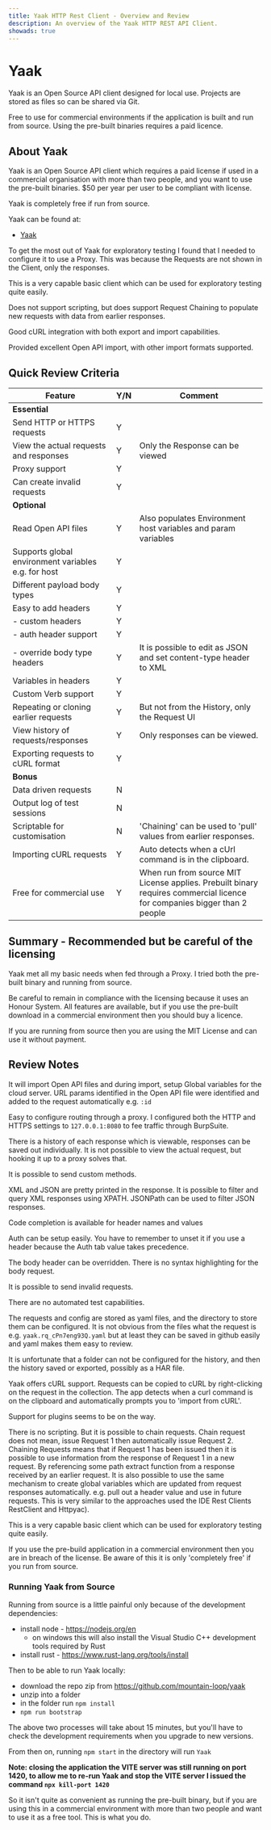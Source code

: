 ```yaml
---
title: Yaak HTTP Rest Client - Overview and Review
description: An overview of the Yaak HTTP REST API Client.
showads: true
---
```


# Yaak

Yaak is an Open Source API client designed for local use. Projects are stored as files so can be shared via Git.

Free to use for commercial environments if the application is built and run from source. Using the pre-built binaries requires a paid licence.

## About Yaak

Yaak is an Open Source API client which requires a paid license if used in a commercial organisation with more than two people, and you want to use the pre-built binaries. $50 per year per user to be compliant with license.

Yaak is completely free if run from source.

Yaak can be found at:

- [Yaak](https://yaak.app/)

To get the most out of Yaak for exploratory testing I found that I needed to configure it to use a Proxy. This was because the Requests are not shown in the Client, only the responses.

This is a very capable basic client which can be used for exploratory testing quite easily.

Does not support scripting, but does support Request Chaining to populate new requests with data from earlier responses.

Good cURL integration with both export and import capabilities.

Provided excellent Open API import, with other import formats supported.

## Quick Review Criteria

| Feature                                             | Y/N | Comment                                                                                                                  |
|-----------------------------------------------------|-----|--------------------------------------------------------------------------------------------------------------------------|
| **Essential**                                       |     |                                                                                                                          |
| Send HTTP or HTTPS requests                         | Y   |                                                                                                                          |
| View the actual requests and responses | Y   | Only the Response can be viewed                                                                                          |
| Proxy support                                       | Y   |                                                                                                                          |
| Can create invalid requests                         | Y   |                                                                                                                          |
| **Optional**                                        |     |                                                                                                                          |
| Read Open API files                                 | Y   | Also populates Environment host variables and param variables                                                            |
| Supports global environment variables e.g. for host | Y   |                                                                                                                          |
| Different payload body types                        | Y   |                                                                                                                          |
| Easy to add headers                                 | Y   |                                                                                                                          |
| - custom headers                                    | Y   |                                                                                                                          |
| - auth header support                               | Y   |                                                                                                                          |
| - override body type headers                        | Y   | It is possible to edit as JSON and set content-type header to XML                                                        |
| Variables in headers                                | Y   |                                                                                                                          |
| Custom Verb support                                 | Y   |                                                                                                                          |
| Repeating or cloning earlier requests               | Y   | But not from the History, only the Request UI                                                                            |
| View history of requests/responses                  | Y   | Only responses can be viewed.                                                                                            |
| Exporting requests to cURL format                   | Y   |                                                                                                                          |
| **Bonus**                                           |     |                                                                                                                          |
| Data driven requests                                | N   |                                                                                                                          |
| Output log of test sessions                         | N   |                                                                                                                          |
| Scriptable for customisation                        | N   | 'Chaining' can be used to 'pull' values from earlier responses.                                                          |
| Importing cURL requests                             | Y   | Auto detects when a cUrl command is in the clipboard.                                                                    |
| Free for commercial use | Y   | When run from source MIT License applies. Prebuilt binary requires commercial licence for companies bigger than 2 people |

## Summary - Recommended but be careful of the licensing

Yaak met all my basic needs when fed through a Proxy. I tried both the pre-built binary and running from source.

Be careful to remain in compliance with the licensing because it uses an Honour System. All features are available, but if you use the pre-built download in a commercial environment then you should buy a licence.

If you are running from source then you are using the MIT License and can use it without payment.

## Review Notes

It will import Open API files and during import, setup Global variables for the cloud server. URL params identified in the Open API file were identified and added to the request automatically e.g. `:id`

Easy to configure routing through a proxy. I configured both the HTTP and HTTPS settings to `127.0.0.1:8080` to fee traffic through BurpSuite.

There is a history of each response which is viewable, responses can be saved out individually. It is not possible to view the actual request, but hooking it up to a proxy solves that.

It is possible to send custom methods.

XML and JSON are pretty printed in the response. It is possible to filter and query XML responses using XPATH. JSONPath can be used to filter JSON responses.

Code completion is available for header names and values

Auth can be setup easily. You have to remember to unset it if you use a header because the Auth tab value takes precedence.

The body header can be overridden. There is no syntax highlighting for the body request.

It is possible to send invalid requests.

There are no automated test capabilities.

The requests and config are stored as yaml files, and the directory to store them can be configured. It is not obvious from the files what the request is e.g. `yaak.rq_cPn7eng93Q.yaml` but at least they can be saved in github easily and yaml makes them easy to review.

It is unfortunate that a folder can not be configured for the history, and then the history saved or exported, possibly as a HAR file.

Yaak offers cURL support. Requests can be copied to cURL by right-clicking on the request in the collection.  The app detects when a curl command is on the clipboard and automatically prompts you to 'import from cURL'.

Support for plugins seems to be on the way.

There is no scripting. But it is possible to chain requests. Chain request does not mean, issue Request 1 then automatically issue Request 2. Chaining Requests means that if Request 1 has been issued then it is possible to use information from the response of Request 1 in a new request. By referencing some path extract function from a response received by an earlier request. It is also possible to use the same mechanism to create global variables which are updated from request responses automatically. e.g. pull out a header value and use in future requests. This is very similar to the approaches used the IDE Rest Clients RestClient and Httpyac).

This is a very capable basic client which can be used for exploratory testing quite easily.

If you use the pre-build application in a commercial environment then you are in breach of the license. Be aware of this it is only 'completely free' if you run from source.

### Running Yaak from Source

Running from source is a little painful only because of the development dependencies:

- install node - https://nodejs.org/en
    - on windows this will also install the Visual Studio C++ development tools required by Rust
- install rust - https://www.rust-lang.org/tools/install

Then to be able to run Yaak locally:

- download the repo zip from https://github.com/mountain-loop/yaak
- unzip into a folder
- in the folder run `npm install`
- `npm run bootstrap`

The above two processes will take about 15 minutes, but you'll have to check the development requirements when you upgrade to new versions.

From then on, running `npm start` in the directory will run `Yaak`

**Note: closing the application the VITE server was still running on port 1420, to allow me to re-run Yaak and stop the VITE server I issued the command `npx kill-port 1420`**

So it isn't quite as convenient as running the pre-built binary, but if you are using this in a commercial environment with more than two people and want to use it as a free tool. This is what you do.